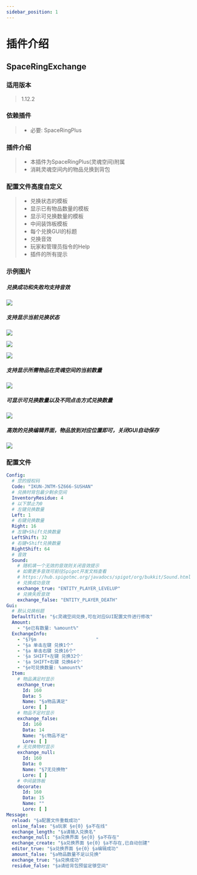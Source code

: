```yaml
---
sidebar_position: 1
---
```


# 插件介绍

## SpaceRingExchange

### **适用版本**

> 1.12.2

### **依赖插件**

> - 必要: SpaceRingPlus

### **插件介绍**

> - 本插件为SpaceRingPlus(灵魂空间)附属
> - 消耗灵魂空间内的物品兑换到背包

### 配置文件高度自定义

> - 兑换状态的模板
> - 显示已有物品数量的模板
> - 显示可兑换数量的模板
> - 中间装饰板模板
> - 每个兑换GUI的标题
> - 兑换音效
> - 玩家和管理员指令的Help
> - 插件的所有提示

### 示例图片

##### 兑换成功和失败均支持音效

![](img/音效自定义.png)

##### 支持显示当前兑换状态

![](img/物品满足.png)

![](img/物品不足.png)

![](img/无兑换物.png)

##### 支持显示所需物品在灵魂空间的当前数量

![](img/兑换演示1.png)

##### 可显示可兑换数量以及不同点击方式兑换数量

![](img/兑换演示2.png)

##### 高效的兑换编辑界面，物品放到对应位置即可，关闭GUI自动保存

![](img/兑换演示3.png)

### **配置文件**

```yaml
Config:
  # 您的授权码
  Code: "IKUN-JNTM-SZ666-SUSHAN"
  # 兑换时背包最少剩余空间
  InventoryResidue: 4
  # 以下禁止为0
  # 左键兑换数量
  Left: 1
  # 右键兑换数量
  Right: 16
  # 左键+Shift兑换数量
  LeftShift: 32
  # 右键+Shift兑换数量
  RightShift: 64
  # 音效
  Sound:
    # 随机填一个无效的音效则关闭音效提示
    # 如需更多音效可前往Spigot开发文档查看
    # https://hub.spigotmc.org/javadocs/spigot/org/bukkit/Sound.html
    # 兑换成功音效
    exchange_true: "ENTITY_PLAYER_LEVELUP"
    # 兑换失败音效
    exchange_false: "ENTITY_PLAYER_DEATH"
Gui:
  # 默认兑换标题
  DefaultTitle: "§c灵魂空间兑换,可在对应GUI配置文件进行修改"
  Amount:
    - "§e已有数量: %amount%"
  ExchangeInfo:
    - "§7§m                      "
    - "§a 单击左键 兑换1个"
    - "§a 单击右键 兑换16个"
    - '§a SHIFT+左键 兑换32个'
    - '§a SHIFT+右键 兑换64个'
    - "§e可兑换数量: %amount%"
  Item:
    # 物品满足时显示
    exchange_true:
      Id: 160
      Data: 5
      Name: "§a物品满足"
      Lore: [ ]
    # 物品不足时显示
    exchange_false:
      Id: 160
      Data: 14
      Name: "§c物品不足"
      Lore: [ ]
    # 无兑换物时显示
    exchange_null:
      Id: 160
      Data: 0
      Name: "§7无兑换物"
      Lore: [ ]
    # 中间装饰板
    decorate:
      Id: 160
      Data: 15
      Name: ""
      Lore: [ ]
Message:
  reload: "§a配置文件重载成功"
  online_false: "§a玩家 §e{0} §a不在线"
  exchange_length: "§a请输入兑换名"
  exchange_null: "§a兑换界面 §e{0} §a不存在"
  exchange_create: "§a兑换界面 §e{0} §a不存在,已自动创建"
  editor_true: "§a兑换界面 §e{0} §a编辑成功"
  amount_false: "§a物品数量不足以兑换"
  exchange_true: "§a兑换成功"
  residue_false: "§a请给背包预留足够空间"
```
